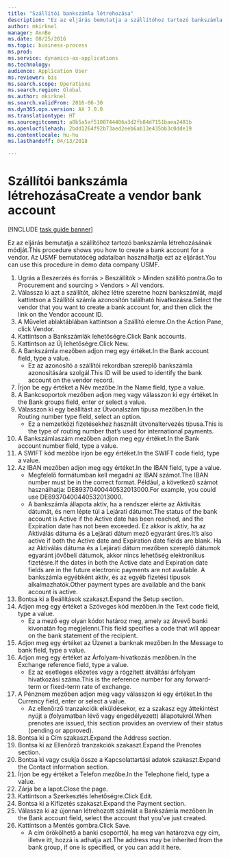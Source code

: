 ```yaml
--- 
title: "Szállítói bankszámla létrehozása"
description: "Ez az eljárás bemutatja a szállítóhoz tartozó bankszámla létrehozásának módját."
author: mkirknel
manager: AnnBe
ms.date: 08/25/2016
ms.topic: business-process
ms.prod: 
ms.service: dynamics-ax-applications
ms.technology: 
audience: Application User
ms.reviewer: bis
ms.search.scope: Operations
ms.search.region: Global
ms.author: mkirknel
ms.search.validFrom: 2016-06-30
ms.dyn365.ops.version: AX 7.0.0
ms.translationtype: HT
ms.sourcegitcommit: a8b5a5af5108744406a3d2fb84d7151baea2481b
ms.openlocfilehash: 2bdd1264f92b73aed2eeb6ab13e435bb3c0dde19
ms.contentlocale: hu-hu
ms.lasthandoff: 04/13/2018

---
```

# <a name="create-a-vendor-bank-account"></a><span data-ttu-id="bbd02-103">Szállítói bankszámla létrehozása</span><span class="sxs-lookup"><span data-stu-id="bbd02-103">Create a vendor bank account</span></span>

[!INCLUDE [task guide banner](../../includes/task-guide-banner.md)]

<span data-ttu-id="bbd02-104">Ez az eljárás bemutatja a szállítóhoz tartozó bankszámla létrehozásának módját.</span><span class="sxs-lookup"><span data-stu-id="bbd02-104">This procedure shows you how to create a bank account for a vendor.</span></span> <span data-ttu-id="bbd02-105">Az USMF bemutatócég adataiban használhatja ezt az eljárást.</span><span class="sxs-lookup"><span data-stu-id="bbd02-105">You can use this procedure in demo data company USMF.</span></span>

1. <span data-ttu-id="bbd02-106">Ugrás a Beszerzés és forrás > Beszállítók > Minden szállító pontra.</span><span class="sxs-lookup"><span data-stu-id="bbd02-106">Go to Procurement and sourcing > Vendors > All vendors.</span></span>
2. <span data-ttu-id="bbd02-107">Válassza ki azt a szállítót, akihez létre szeretne hozni bankszámlát, majd kattintson a Szállítói számla azonosítón található hivatkozásra.</span><span class="sxs-lookup"><span data-stu-id="bbd02-107">Select the vendor that you want to create a bank account for, and then click the link on the Vendor account ID.</span></span>
3. <span data-ttu-id="bbd02-108">A Művelet ablaktáblában kattintson a Szállító elemre.</span><span class="sxs-lookup"><span data-stu-id="bbd02-108">On the Action Pane, click Vendor.</span></span>
4. <span data-ttu-id="bbd02-109">Kattintson a Bankszámlák lehetőségre.</span><span class="sxs-lookup"><span data-stu-id="bbd02-109">Click Bank accounts.</span></span>
5. <span data-ttu-id="bbd02-110">Kattintson az Új lehetőségre.</span><span class="sxs-lookup"><span data-stu-id="bbd02-110">Click New.</span></span>
6. <span data-ttu-id="bbd02-111">A Bankszámla mezőben adjon meg egy értéket.</span><span class="sxs-lookup"><span data-stu-id="bbd02-111">In the Bank account field, type a value.</span></span>
    * <span data-ttu-id="bbd02-112">Ez az azonosító a szállítói rekordban szereplő bankszámla azonosítására szolgál.</span><span class="sxs-lookup"><span data-stu-id="bbd02-112">This ID will be used to identify the bank account on the vendor record.</span></span>  
7. <span data-ttu-id="bbd02-113">Írjon be egy értéket a Név mezőbe.</span><span class="sxs-lookup"><span data-stu-id="bbd02-113">In the Name field, type a value.</span></span>
8. <span data-ttu-id="bbd02-114">A Bankcsoportok mezőben adjon meg vagy válasszon ki egy értéket.</span><span class="sxs-lookup"><span data-stu-id="bbd02-114">In the Bank groups field, enter or select a value.</span></span>
9. <span data-ttu-id="bbd02-115">Válasszon ki egy beállítást az Útvonalszám típusa mezőben.</span><span class="sxs-lookup"><span data-stu-id="bbd02-115">In the Routing number type field, select an option.</span></span>
    * <span data-ttu-id="bbd02-116">Ez a nemzetközi fizetésekhez használt útvonaltervezés típusa.</span><span class="sxs-lookup"><span data-stu-id="bbd02-116">This is the type of routing number that’s used for international payments.</span></span>  
10. <span data-ttu-id="bbd02-117">A Bankszámlaszám mezőben adjon meg egy értéket.</span><span class="sxs-lookup"><span data-stu-id="bbd02-117">In the Bank account number field, type a value.</span></span>
11. <span data-ttu-id="bbd02-118">A SWIFT kód mezőbe írjon be egy értéket.</span><span class="sxs-lookup"><span data-stu-id="bbd02-118">In the SWIFT code field, type a value.</span></span>
12. <span data-ttu-id="bbd02-119">Az IBAN mezőben adjon meg egy értéket.</span><span class="sxs-lookup"><span data-stu-id="bbd02-119">In the IBAN field, type a value.</span></span>
    * <span data-ttu-id="bbd02-120">Megfelelő formátumban kell megadni az IBAN számot.</span><span class="sxs-lookup"><span data-stu-id="bbd02-120">The IBAN number must be in the correct format.</span></span> <span data-ttu-id="bbd02-121">Például, a következő számot használhatja: DE89370400440532013000.</span><span class="sxs-lookup"><span data-stu-id="bbd02-121">For example, you could use DE89370400440532013000.</span></span>  
    * <span data-ttu-id="bbd02-122">A bankszámla állapota aktív, ha a rendszer elérte az Aktivitás dátumát, és nem lépte túl a Lejárati dátumot.</span><span class="sxs-lookup"><span data-stu-id="bbd02-122">The status of the bank account is Active if the Active date has been reached, and the Expiration date has not been exceeded.</span></span> <span data-ttu-id="bbd02-123">Ez akkor is aktív, ha az Aktiválás dátuma és a Lejárati dátum mező egyaránt üres.</span><span class="sxs-lookup"><span data-stu-id="bbd02-123">It’s also active if both the Active date and Expiration date fields are blank.</span></span> <span data-ttu-id="bbd02-124">Ha az Aktiválás dátuma és a Lejárati dátum mezőben szereplő dátumok egyaránt jövőbeli dátumok, akkor nincs lehetőség elektronikus fizetésre.</span><span class="sxs-lookup"><span data-stu-id="bbd02-124">If the dates in both the Active date and Expiration date fields are in the future electronic payments are not available.</span></span> <span data-ttu-id="bbd02-125">A bankszámla egyébként aktív, és az egyéb fizetési típusok alkalmazhatók.</span><span class="sxs-lookup"><span data-stu-id="bbd02-125">Other payment types are available and the bank account is active.</span></span>  
13. <span data-ttu-id="bbd02-126">Bontsa ki a Beállítások szakaszt.</span><span class="sxs-lookup"><span data-stu-id="bbd02-126">Expand the Setup section.</span></span>
14. <span data-ttu-id="bbd02-127">Adjon meg egy értéket a Szöveges kód mezőben.</span><span class="sxs-lookup"><span data-stu-id="bbd02-127">In the Text code field, type a value.</span></span>
    * <span data-ttu-id="bbd02-128">Ez a mező egy olyan kódot határoz meg, amely az átvevő banki kivonatán fog megjelenni.</span><span class="sxs-lookup"><span data-stu-id="bbd02-128">This field specifies a code that will appear on the bank statement of the recipient.</span></span>  
15. <span data-ttu-id="bbd02-129">Adjon meg egy értéket az Üzenet a banknak mezőben.</span><span class="sxs-lookup"><span data-stu-id="bbd02-129">In the Message to bank field, type a value.</span></span>
16. <span data-ttu-id="bbd02-130">Adjon meg egy értéket az Árfolyam-hivatkozás mezőben.</span><span class="sxs-lookup"><span data-stu-id="bbd02-130">In the Exchange reference field, type a value.</span></span>
    * <span data-ttu-id="bbd02-131">Ez az esetleges előzetes vagy a rögzített átváltási árfolyam hivatkozási száma.</span><span class="sxs-lookup"><span data-stu-id="bbd02-131">This is the reference number for any forward-term or fixed-term rate of exchange.</span></span>  
17. <span data-ttu-id="bbd02-132">A Pénznem mezőben adjon meg vagy válasszon ki egy értéket.</span><span class="sxs-lookup"><span data-stu-id="bbd02-132">In the Currency field, enter or select a value.</span></span>
    * <span data-ttu-id="bbd02-133">Az ellenőrző tranzakciók elküldésekor, ez a szakasz egy áttekintést nyújt a (folyamatban lévő vagy engedélyezett) állapotukról.</span><span class="sxs-lookup"><span data-stu-id="bbd02-133">When prenotes are issued, this section provides an overview of their status (pending or approved).</span></span>  
18. <span data-ttu-id="bbd02-134">Bontsa ki a Cím szakaszt.</span><span class="sxs-lookup"><span data-stu-id="bbd02-134">Expand the Address section.</span></span>
19. <span data-ttu-id="bbd02-135">Bontsa ki az Ellenőrző tranzakciók szakaszt.</span><span class="sxs-lookup"><span data-stu-id="bbd02-135">Expand the Prenotes section.</span></span>
20. <span data-ttu-id="bbd02-136">Bontsa ki vagy csukja össze a Kapcsolattartási adatok szakaszt.</span><span class="sxs-lookup"><span data-stu-id="bbd02-136">Expand the Contact information section.</span></span>
21. <span data-ttu-id="bbd02-137">Írjon be egy értéket a Telefon mezőbe.</span><span class="sxs-lookup"><span data-stu-id="bbd02-137">In the Telephone field, type a value.</span></span>
22. <span data-ttu-id="bbd02-138">Zárja be a lapot.</span><span class="sxs-lookup"><span data-stu-id="bbd02-138">Close the page.</span></span>
23. <span data-ttu-id="bbd02-139">Kattintson a Szerkesztés lehetőségre.</span><span class="sxs-lookup"><span data-stu-id="bbd02-139">Click Edit.</span></span>
24. <span data-ttu-id="bbd02-140">Bontsa ki a Kifizetés szakaszt.</span><span class="sxs-lookup"><span data-stu-id="bbd02-140">Expand the Payment section.</span></span>
25. <span data-ttu-id="bbd02-141">Válassza ki az újonnan létrehozott számlát a Bankszámla mezőben.</span><span class="sxs-lookup"><span data-stu-id="bbd02-141">In the Bank  account field, select the account that you’ve just created.</span></span>
26. <span data-ttu-id="bbd02-142">Kattintson a Mentés gombra.</span><span class="sxs-lookup"><span data-stu-id="bbd02-142">Click Save.</span></span>
    * <span data-ttu-id="bbd02-143">A cím örökölhető a banki csoporttól, ha meg van határozva egy cím, illetve itt, hozzá is adhatja azt.</span><span class="sxs-lookup"><span data-stu-id="bbd02-143">The address may be inherited from the bank group, if one is specified, or you can add it here.</span></span>  


